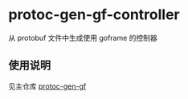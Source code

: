 # protoc-gen-gf-controller
从 protobuf 文件中生成使用 goframe 的控制器

## 使用说明
见主仓库 [protoc-gen-gf](https://github.com/zcyc/protoc-gen-gf)